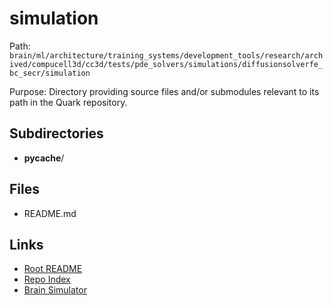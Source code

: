 # simulation

Path: `brain/ml/architecture/training_systems/development_tools/research/archived/compucell3d/cc3d/tests/pde_solvers/simulations/diffusionsolverfe_bc_secr/simulation`

Purpose: Directory providing source files and/or submodules relevant to its path in the Quark repository.

## Subdirectories
- __pycache__/

## Files
- README.md

## Links
- [Root README](../../../../../../../../../../../../../README.md)
- [Repo Index](../../../../../../../../../../../../../repo_index.json)
- [Brain Simulator](../../../../../../../../../../../../../brain/architecture/brain_simulator.py)
